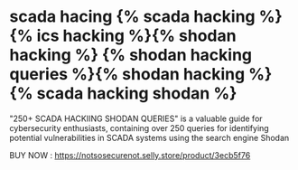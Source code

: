 # scada hacing {% scada hacking %}{% ics hacking %}{% shodan hacking %} {% shodan hacking queries %}{% shodan hacking %}{% scada hacking shodan %}
"250+ SCADA HACKIING SHODAN QUERIES" is a valuable guide for cybersecurity enthusiasts, containing over 250 queries for identifying potential vulnerabilities in SCADA systems using the search engine Shodan


BUY NOW : https://notsosecurenot.selly.store/product/3ecb5f76
